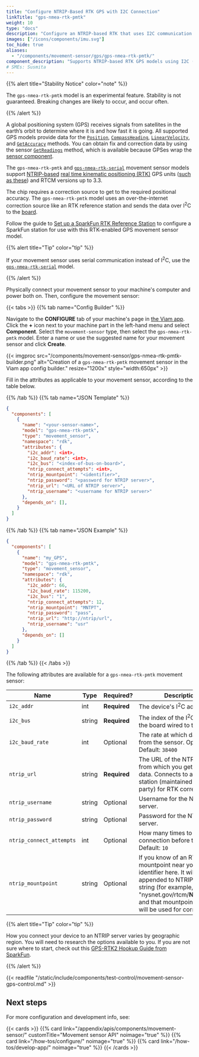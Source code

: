 ```yaml
---
title: "Configure NTRIP-Based RTK GPS with I2C Connection"
linkTitle: "gps-nmea-rtk-pmtk"
weight: 10
type: "docs"
description: "Configure an NTRIP-based RTK that uses I2C communication."
images: ["/icons/components/imu.svg"]
toc_hide: true
aliases:
  - "/components/movement-sensor/gps/gps-nmea-rtk-pmtk/"
component_description: "Supports NTRIP-based RTK GPS models using I2C (experimental)."
# SMEs: Susmita
---
```


{{% alert title="Stability Notice" color="note" %}}

The `gps-nmea-rtk-pmtk` model is an experimental feature.
Stability is not guaranteed.
Breaking changes are likely to occur, and occur often.

{{% /alert %}}

A global positioning system (GPS) receives signals from satellites in the earth’s orbit to determine where it is and how fast it is going.
All supported GPS models provide data for the [`Position`](/appendix/apis/components/movement-sensor/#getposition), [`CompassHeading`](/appendix/apis/components/movement-sensor/#getcompassheading), [`LinearVelocity`](/appendix/apis/components/movement-sensor/#getlinearvelocity), and [`GetAccuracy`](/appendix/apis/components/movement-sensor/#getaccuracy) methods.
You can obtain fix and correction data by using the sensor [`GetReadings`](/appendix/apis/components/sensor/#getreadings) method, which is available because GPSes wrap the [sensor component](/components/sensor/).

The `gps-nmea-rtk-pmtk` and [`gps-nmea-rtk-serial`](../gps-nmea-rtk-serial/) movement sensor models support [NTRIP-based](https://en.wikipedia.org/wiki/Networked_Transport_of_RTCM_via_Internet_Protocol) [real time kinematic positioning (RTK)](https://en.wikipedia.org/wiki/Real-time_kinematic_positioning) GPS units ([such as these](https://www.sparkfun.com/rtk)) and RTCM versions up to 3.3.

The chip requires a correction source to get to the required positional accuracy.
The `gps-nmea-rtk-pmtk` model uses an over-the-internet correction source like an RTK reference station and sends the data over I<sup>2</sup>C to the [board](/components/board/).

Follow the guide to [Set up a SparkFun RTK Reference Station](/components/movement-sensor/set-up-base-station/) to configure a SparkFun station for use with this RTK-enabled GPS movement sensor model.

{{% alert title="Tip" color="tip" %}}

If your movement sensor uses serial communication instead of I<sup>2</sup>C, use the [`gps-nmea-rtk-serial`](../gps-nmea-rtk-serial/) model.

{{% /alert %}}

Physically connect your movement sensor to your machine's computer and power both on.
Then, configure the movement sensor:

{{< tabs >}}
{{% tab name="Config Builder" %}}

Navigate to the **CONFIGURE** tab of your machine's page in [the Viam app](https://app.viam.com).
Click the **+** icon next to your machine part in the left-hand menu and select **Component**.
Select the `movement-sensor` type, then select the `gps-nmea-rtk-pmtk` model.
Enter a name or use the suggested name for your movement sensor and click **Create**.

{{< imgproc src="/components/movement-sensor/gps-nmea-rtk-pmtk-builder.png" alt="Creation of a `gps-nmea-rtk-pmtk` movement sensor in the Viam app config builder." resize="1200x" style="width:650px" >}}

Fill in the attributes as applicable to your movement sensor, according to the table below.

{{% /tab %}}
{{% tab name="JSON Template" %}}

```json {class="line-numbers linkable-line-numbers"}
{
  "components": [
    {
      "name": "<your-sensor-name>",
      "model": "gps-nmea-rtk-pmtk",
      "type": "movement_sensor",
      "namespace": "rdk",
      "attributes": {
        "i2c_addr": <int>,
        "i2c_baud_rate": <int>,
        "i2c_bus": "<index-of-bus-on-board>",
        "ntrip_connect_attempts": <int>,
        "ntrip_mountpoint": "<identifier>",
        "ntrip_password": "<password for NTRIP server>",
        "ntrip_url": "<URL of NTRIP server>",
        "ntrip_username": "<username for NTRIP server>"
      },
      "depends_on": [],
    }
  ]
}
```

{{% /tab %}}
{{% tab name="JSON Example" %}}

```json {class="line-numbers linkable-line-numbers"}
{
  "components": [
    {
      "name": "my_GPS",
      "model": "gps-nmea-rtk-pmtk",
      "type": "movement_sensor",
      "namespace": "rdk",
      "attributes": {
        "i2c_addr": 66,
        "i2c_baud_rate": 115200,
        "i2c_bus": "1",
        "ntrip_connect_attempts": 12,
        "ntrip_mountpoint": "MNTPT",
        "ntrip_password": "pass",
        "ntrip_url": "http://ntrip/url",
        "ntrip_username": "usr"
      },
      "depends_on": []
    }
  ]
}
```

{{% /tab %}}
{{< /tabs >}}

The following attributes are available for a `gps-nmea-rtk-pmtk` movement sensor:

<!-- prettier-ignore -->
| Name                     | Type   | Required? | Description |
| ------------------------ | ------ | --------- | ----------- |
| `i2c_addr`               | int    | **Required** | The device's I<sup>2</sup>C address. |
| `i2c_bus`                | string | **Required** | The index of the I<sup>2</sup>C bus of the board wired to the sensor. |
| `i2c_baud_rate`          | int    | Optional     | The rate at which data is sent from the sensor. Optional. <br> Default: `38400` |
| `ntrip_url`              | string | **Required** | The URL of the NTRIP server from which you get correction data. Connects to a base station (maintained by a third party) for RTK corrections. |
| `ntrip_username`         | string | Optional     | Username for the NTRIP server. |
| `ntrip_password`         | string | Optional     | Password for the NTRIP server. |
| `ntrip_connect_attempts` | int    | Optional     | How many times to attempt connection before timing out. <br> Default: `10` |
| `ntrip_mountpoint`       | string | Optional     | If you know of an RTK mountpoint near you, write its identifier here. It will be appended to NTRIP address string (for example, "nysnet.gov/rtcm/**NJMTPT1**") and that mountpoint's data will be used for corrections. |

{{% alert title="Tip" color="tip" %}}

How you connect your device to an NTRIP server varies by geographic region.
You will need to research the options available to you.
If you are not sure where to start, check out this [GPS-RTK2 Hookup Guide from SparkFun](https://learn.sparkfun.com/tutorials/gps-rtk2-hookup-guide/connecting-the-zed-f9p-to-a-correction-source).

{{% /alert %}}

{{< readfile "/static/include/components/test-control/movement-sensor-gps-control.md" >}}

## Next steps

For more configuration and development info, see:

{{< cards >}}
{{% card link="/appendix/apis/components/movement-sensor/" customTitle="Movement sensor API" noimage="true" %}}
{{% card link="/how-tos/configure/" noimage="true" %}}
{{% card link="/how-tos/develop-app/" noimage="true" %}}
{{< /cards >}}
